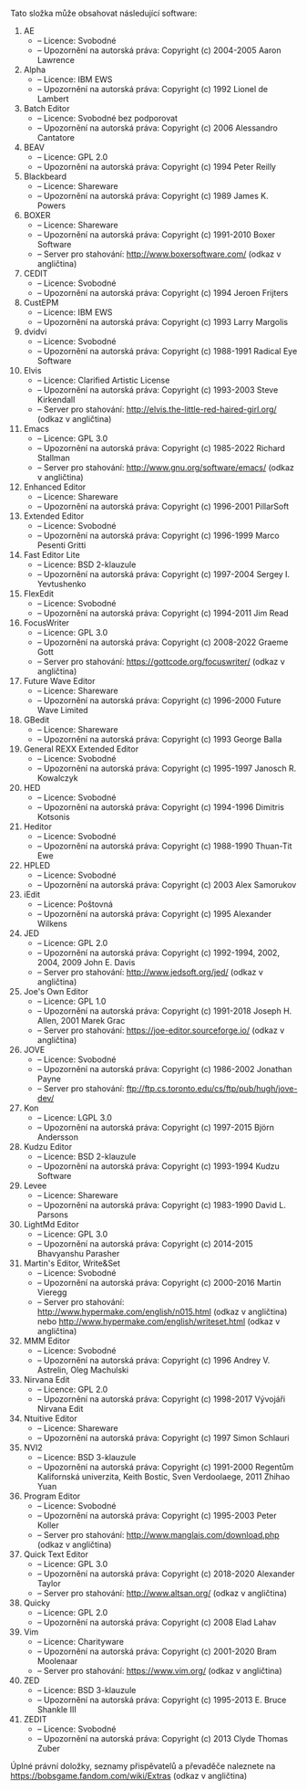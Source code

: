 ﻿Tato složka může obsahovat následující software:

1. AE
   - – Licence: Svobodné
   - – Upozornění na autorská práva: Copyright (c) 2004-2005 Aaron Lawrence
2. Alpha
   - – Licence: IBM EWS
   - – Upozornění na autorská práva: Copyright (c) 1992 Lionel de Lambert
3. Batch Editor
   - – Licence: Svobodné bez podporovat
   - – Upozornění na autorská práva: Copyright (c) 2006 Alessandro Cantatore
4. BEAV
   - – Licence: GPL 2.0
   - – Upozornění na autorská práva: Copyright (c) 1994 Peter Reilly
5. Blackbeard
   - – Licence: Shareware
   - – Upozornění na autorská práva: Copyright (c) 1989 James K. Powers
6. BOXER
   - – Licence: Shareware
   - – Upozornění na autorská práva: Copyright (c) 1991-2010 Boxer Software
   - – Server pro stahování: http://www.boxersoftware.com/ (odkaz v angličtina)
7. CEDIT
   - – Licence: Svobodné
   - – Upozornění na autorská práva: Copyright (c) 1994 Jeroen Frijters
8. CustEPM
   - – Licence: IBM EWS
   - – Upozornění na autorská práva: Copyright (c) 1993 Larry Margolis
9. dvidvi
   - – Licence: Svobodné
   - – Upozornění na autorská práva: Copyright (c) 1988-1991 Radical Eye Software
10. Elvis
    - – Licence: Clarified Artistic License
    - – Upozornění na autorská práva: Copyright (c) 1993-2003 Steve Kirkendall
    - – Server pro stahování: http://elvis.the-little-red-haired-girl.org/ (odkaz v angličtina)
11. Emacs
    - – Licence: GPL 3.0
    - – Upozornění na autorská práva: Copyright (c) 1985-2022 Richard Stallman
    - – Server pro stahování: http://www.gnu.org/software/emacs/ (odkaz v angličtina)
12. Enhanced Editor
    - – Licence: Shareware
    - – Upozornění na autorská práva: Copyright (c) 1996-2001 PillarSoft
13. Extended Editor
    - – Licence: Svobodné
    - – Upozornění na autorská práva: Copyright (c) 1996-1999 Marco Pesenti Gritti
14. Fast Editor Lite
    - – Licence: BSD 2-klauzule
    - – Upozornění na autorská práva: Copyright (c) 1997-2004 Sergey I. Yevtushenko
15. FlexEdit
    - – Licence: Svobodné
    - – Upozornění na autorská práva: Copyright (c) 1994-2011 Jim Read
16. FocusWriter
    - – Licence: GPL 3.0
    - – Upozornění na autorská práva: Copyright (c) 2008-2022 Graeme Gott
    - – Server pro stahování: https://gottcode.org/focuswriter/ (odkaz v angličtina)
17. Future Wave Editor
    - – Licence: Shareware
    - – Upozornění na autorská práva: Copyright (c) 1996-2000 Future Wave Limited
18. GBedit
    - – Licence: Shareware
    - – Upozornění na autorská práva: Copyright (c) 1993 George Balla
19. General REXX Extended Editor
    - – Licence: Svobodné
    - – Upozornění na autorská práva: Copyright (c) 1995-1997 Janosch R. Kowalczyk
20. HED
    - – Licence: Svobodné
    - – Upozornění na autorská práva: Copyright (c) 1994-1996 Dimitris Kotsonis
21. Heditor
    - – Licence: Svobodné
    - – Upozornění na autorská práva: Copyright (c) 1988-1990 Thuan-Tit Ewe
22. HPLED
    - – Licence: Svobodné
    - – Upozornění na autorská práva: Copyright (c) 2003 Alex Samorukov
23. iEdit
    - – Licence: Poštovná
    - – Upozornění na autorská práva: Copyright (c) 1995 Alexander Wilkens
24. JED
    - – Licence: GPL 2.0
    - – Upozornění na autorská práva: Copyright (c) 1992-1994, 2002, 2004, 2009 John E. Davis
    - – Server pro stahování: http://www.jedsoft.org/jed/ (odkaz v angličtina)
25. Joe's Own Editor
    - – Licence: GPL 1.0
    - – Upozornění na autorská práva: Copyright (c) 1991-2018 Joseph H. Allen, 2001 Marek Grac
    - – Server pro stahování: https://joe-editor.sourceforge.io/ (odkaz v angličtina)
26. JOVE
    - – Licence: Svobodné
    - – Upozornění na autorská práva: Copyright (c) 1986-2002 Jonathan Payne
    - – Server pro stahování: ftp://ftp.cs.toronto.edu/cs/ftp/pub/hugh/jove-dev/
27. Kon
    - – Licence: LGPL 3.0
    - – Upozornění na autorská práva: Copyright (c) 1997-2015 Björn Andersson
28. Kudzu Editor
    - – Licence: BSD 2-klauzule
    - – Upozornění na autorská práva: Copyright (c) 1993-1994 Kudzu Software
29. Levee
    - – Licence: Shareware
    - – Upozornění na autorská práva: Copyright (c) 1983-1990 David L. Parsons
30. LightMd Editor
    - – Licence: GPL 3.0
    - – Upozornění na autorská práva: Copyright (c) 2014-2015 Bhavyanshu Parasher
31. Martin's Editor, Write&Set
    - – Licence: Svobodné
    - – Upozornění na autorská práva: Copyright (c) 2000-2016 Martin Vieregg
    - – Server pro stahování: http://www.hypermake.com/english/n015.html (odkaz v angličtina) nebo http://www.hypermake.com/english/writeset.html (odkaz v angličtina)
32. MMM Editor
    - – Licence: Svobodné
    - – Upozornění na autorská práva: Copyright (c) 1996 Andrey V. Astrelin, Oleg Machulski
33. Nirvana Edit
    - – Licence: GPL 2.0
    - – Upozornění na autorská práva: Copyright (c) 1998-2017 Vývojáři Nirvana Edit
34. Ntuitive Editor
    - – Licence: Shareware
    - – Upozornění na autorská práva: Copyright (c) 1997 Simon Schlauri
35. NVI2
    - – Licence: BSD 3-klauzule
    - – Upozornění na autorská práva: Copyright (c) 1991-2000 Regentům Kalifornská univerzita, Keith Bostic, Sven Verdoolaege, 2011 Zhihao Yuan
36. Program Editor
    - – Licence: Svobodné
    - – Upozornění na autorská práva: Copyright (c) 1995-2003 Peter Koller
    - – Server pro stahování: http://www.manglais.com/download.php (odkaz v angličtina)
37. Quick Text Editor
    - – Licence: GPL 3.0
    - – Upozornění na autorská práva: Copyright (c) 2018-2020 Alexander Taylor
    - – Server pro stahování: http://www.altsan.org/ (odkaz v angličtina)
38. Quicky
    - – Licence: GPL 2.0
    - – Upozornění na autorská práva: Copyright (c) 2008 Elad Lahav
39. Vim
    - – Licence: Charityware
    - – Upozornění na autorská práva: Copyright (c) 2001-2020 Bram Moolenaar
    - – Server pro stahování: https://www.vim.org/ (odkaz v angličtina)
40. ZED
    - – Licence: BSD 3-klauzule
    - – Upozornění na autorská práva: Copyright (c) 1995-2013 E. Bruce Shankle III
41. ZEDIT
    - – Licence: Svobodné
    - – Upozornění na autorská práva: Copyright (c) 2013 Clyde Thomas Zuber

Úplné právní doložky, seznamy přispěvatelů a převaděče naleznete na https://bobsgame.fandom.com/wiki/Extras (odkaz v angličtina)
